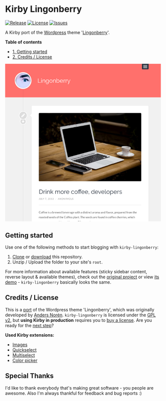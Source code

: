 # Kirby Lingonberry
[![Release](https://img.shields.io/github/release/S1SYPHOS/kirby-lingonberry.svg)](https://github.com/S1SYPHOS/kirby-lingonberry/releases) [![License](https://img.shields.io/github/license/S1SYPHOS/kirby-lingonberry.svg)](https://github.com/S1SYPHOS/kirby-lingonberry/blob/master/LICENSE) [![Issues](https://img.shields.io/github/issues/S1SYPHOS/kirby-lingonberry.svg)](https://github.com/S1SYPHOS/kirby-lingonberry/issues)

A Kirby port of the [Wordpress](https://wordpress.org) theme '[Lingonberry](https://wordpress.org/themes/lingonberry)'.

**Table of contents**
- [1. Getting started](#getting-started)
- [2. Credits / License](#credits--license)

![screenshot of the kirby-lingonberry theme](screenshot.png)

## Getting started
Use one of the following methods to start blogging with `kirby-lingonberry`:

1. [Clone](https://github.com/S1SYPHOS/kirby-lingonberry.git) or [download](https://github.com/S1SYPHOS/kirby-lingonberry/archive/master.zip) this repository.
2. Unzip / Upload the folder to your site's `root`.

For more information about available features (sticky sidebar content, reverse layout & available themes), check out the [original project](https://github.com/poole/hyde) or view [its demo](http://hyde.getpoole.com/) - `kirby-lingonberry` basically looks the same.

## Credits / License
This is a [port](https://en.wikipedia.org/wiki/Porting) of the Wordpress theme 'Lingonberry', which was originally developed by [Anders Norén](http://andersnoren.se). `kirby-lingonberry` is licensed under the [GPL v2](LICENSE), but **using Kirby in production** requires you to [buy a license](https://getkirby.com/buy). Are you ready for the [next step](https://getkirby.com/next)?

**Used Kirby extensions:**
- [Images](https://github.com/medienbaecker/kirby-images)
- [Quickselect](https://github.com/medienbaecker/kirby-quickselect)
- [Multiselect](https://github.com/distantnative/field-multiselect)
- [Color picker](https://github.com/ian-cox/Kirby-Color-Picker)

## Special Thanks
I'd like to thank everybody that's making great software - you people are awesome. Also I'm always thankful for feedback and bug reports :)

